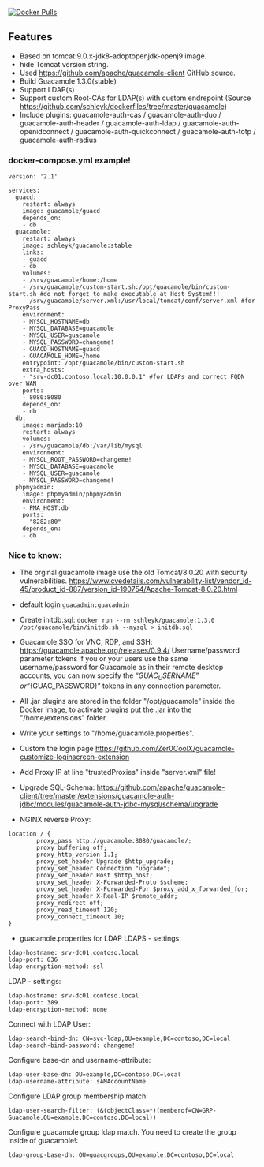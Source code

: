 [![Docker Pulls](https://img.shields.io/docker/pulls/schleyk/guacamole.svg)](https://hub.docker.com/r/schleyk/guacamole)

## Features
- Based on tomcat:9.0.x-jdk8-adoptopenjdk-openj9 image.
- hide Tomcat version string.
- Used https://github.com/apache/guacamole-client GitHub source.
- Build Guacamole 1.3.0(stable) 
- Support LDAP(s)
- Support custom Root-CAs for LDAP(s) with custom endrepoint (Source https://github.com/schleyk/dockerfiles/tree/master/guacamole)
- Include plugins:
guacamole-auth-cas / guacamole-auth-duo / guacamole-auth-header / guacamole-auth-ldap / guacamole-auth-openidconnect / guacamole-auth-quickconnect / guacamole-auth-totp / guacamole-auth-radius


### docker-compose.yml example!
```
version: '2.1'

services:
  guacd:
    restart: always
    image: guacamole/guacd
    depends_on:
    - db
  guacamole:
    restart: always
    image: schleyk/guacamole:stable
    links:
    - guacd
    - db
    volumes:
    - /srv/guacamole/home:/home
    - /srv/guacamole/custom-start.sh:/opt/guacamole/bin/custom-start.sh #do not forget to make executable at Host System!!!
    - /srv/guacamole/server.xml:/usr/local/tomcat/conf/server.xml #for ProxyPass 
    environment:
    - MYSQL_HOSTNAME=db
    - MYSQL_DATABASE=guacamole
    - MYSQL_USER=guacamole
    - MYSQL_PASSWORD=changeme!
    - GUACD_HOSTNAME=guacd
    - GUACAMOLE_HOME=/home
    entrypoint: /opt/guacamole/bin/custom-start.sh
    extra_hosts:
    - "srv-dc01.contoso.local:10.0.0.1" #for LDAPs and correct FQDN over WAN
    ports:
    - 8080:8080
    depends_on:
    - db
  db:
    image: mariadb:10
    restart: always
    volumes:
    - /srv/guacamole/db:/var/lib/mysql
    environment:
    - MYSQL_ROOT_PASSWORD=changeme!
    - MYSQL_DATABASE=guacamole
    - MYSQL_USER=guacamole
    - MYSQL_PASSWORD=changeme!
  phpmyadmin:
    image: phpmyadmin/phpmyadmin
    environment:
    - PMA_HOST:db
    ports:
    - "8282:80"
    depends_on:
    - db
```


### Nice to know:
- The orginal guacamole image use the old Tomcat/8.0.20 with security vulnerabilities. 
https://www.cvedetails.com/vulnerability-list/vendor_id-45/product_id-887/version_id-190754/Apache-Tomcat-8.0.20.html

- default login 
```guacadmin:guacadmin```

- Create initdb.sql: 
```docker run --rm schleyk/guacamole:1.3.0 /opt/guacamole/bin/initdb.sh --mysql > initdb.sql```

- Guacamole SSO for VNC, RDP, and SSH: https://guacamole.apache.org/releases/0.9.4/
Username/password parameter tokens
If you or your users use the same username/password for Guacamole as in their remote desktop accounts, you can now specify the 
“${GUAC_USERNAME}” or “${GUAC_PASSWORD}” tokens in any connection parameter. 

- All .jar  plugins are stored in the folder "/opt/guacamole" inside the Docker Image,
to activate plugins put the .jar into the "/home/extensions" folder.

- Write your settings to "/home/guacamole.properties".

- Custom the login page https://github.com/Zer0CoolX/guacamole-customize-loginscreen-extension

- Add Proxy IP at line "trustedProxies" inside "server.xml" file!

- Upgrade SQL-Schema:
https://github.com/apache/guacamole-client/tree/master/extensions/guacamole-auth-jdbc/modules/guacamole-auth-jdbc-mysql/schema/upgrade

- NGINX reverse Proxy:
``````
location / {
        proxy_pass http://guacamole:8080/guacamole/;
        proxy_buffering off;
        proxy_http_version 1.1;
        proxy_set_header Upgrade $http_upgrade;
        proxy_set_header Connection "upgrade";
        proxy_set_header Host $http_host;
        proxy_set_header X-Forwarded-Proto $scheme;
        proxy_set_header X-Forwarded-For $proxy_add_x_forwarded_for;
        proxy_set_header X-Real-IP $remote_addr;
        proxy_redirect off;
        proxy_read_timeout 120;
        proxy_connect_timeout 10;
}
``````
- guacamole.properties for LDAP
LDAPS - settings:
``````
ldap-hostname: srv-dc01.contoso.local
ldap-port: 636
ldap-encryption-method: ssl
``````
LDAP - settings:
``````
ldap-hostname: srv-dc01.contoso.local
ldap-port: 389
ldap-encryption-method: none
``````
Connect with LDAP User:
``````
ldap-search-bind-dn: CN=svc-ldap,OU=example,DC=contoso,DC=local
ldap-search-bind-password: changeme!
``````
Configure base-dn and username-attribute:
``````
ldap-user-base-dn: OU=example,DC=contoso,DC=local
ldap-username-attribute: sAMAccountName
``````
Configure LDAP group membership match:
``````
ldap-user-search-filter: (&(objectClass=*)(memberof=CN=GRP-Guacamole,OU=example,DC=contoso,DC=local))
``````
Configure guacamole group ldap match. You need to create the group inside of guacamole!:
``````
ldap-group-base-dn: OU=guacgroups,OU=example,DC=contoso,DC=local
``````

